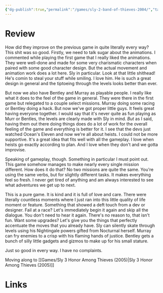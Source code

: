 ```yaml
---
{"dg-publish":true,"permalink":"/games/sly-2-band-of-thieves-2004/","tags":["games","streamed"],"created":"2024-11-11","updated":"2025-03-20"}
---
```



# Review

How did they improve on the previous game in quite literally every way? This shit was so good. Firstly, we need to talk sugar about the animations. I commented while playing the first game that I really liked the animations. They were well-done and made for some very charismatic characters when paired with some good character design. But the actual movement and animation work does a lot here. Sly in particular. Look at that little shithead! He's comin to steal your stuff while smiling. I love him. He is such a great design in general and the tiptoeing through the levels looks better than ever.

But now we also have Bentley and Murray as playable people. I really like what it does to the feel of the game in general. They were there in the first game but relegated to a couple select missions. Murray doing some racing or Bentley doing a hack. But now we've got proper little guys. It feels great having everyone together. I would say that it's never quite as fun playing as Murr or Bentles, the levels are clearly made with Sly in mind. *But* as I said, having them out there doing things does do a lot of work for the overall feeling of the game and everything is better for it. I see that the devs just watched Ocean's Eleven and now we're all about heists. I could not be more supportive. It's a great idea that fits well with all the gameplay. I love when heists go exactly according to plan. And I love when they don't and we gotta improvise.

Speaking of gameplay, though. Something in particular I must point out. This game somehow manages to make nearly every single mission different. How does it do that? No two missions are quite the same. You're using the same verbs, but for slightly different tasks. It makes everything feel so fresh. I never get tired of anything and am always interested to see what adventures we get up to next.

This is a pure game. It is kind and it is full of love and care. There were literally countless moments where I just ran into this little quality of life moment or feature. Something that showed a deft touch from a dev or designer. Fail at a race? Let's immediately begin it again and skip all the dialogue. You don't need to hear it again. There's no reason to, that isn't fun. Want some upgrades? Let's give you the things that perfectly accentuate the moves that you already have. Sly can silently skate through levels using his Nightingale powers gifted from Nocturnal herself. Murray can fry enemies to a crisp with his flaming hands of justice. Bentley gets a bunch of silly little gadgets and gizmos to make up for his small stature.

Just so good in every way. I have no complaints.

Moving along to [[Games/Sly 3 Honor Among Thieves (2005)\|Sly 3 Honor Among Thieves (2005)]]

# Links

